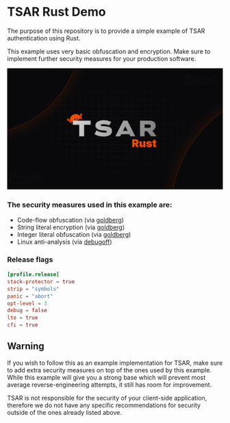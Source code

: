 # TSAR Rust Demo

The purpose of this repository is to provide a simple example of TSAR authentication using Rust.

This example uses very basic obfuscation and encryption. Make sure to implement further security measures for your production software.

![banner](/banner.png)

### The security measures used in this example are:

- Code-flow obfuscation (via [goldberg](https://docs.rs/goldberg/latest/goldberg/))
- String literal encryption (via [goldberg](https://docs.rs/goldberg/latest/goldberg/))
- Integer literal obfuscation (via [goldberg](https://docs.rs/goldberg/latest/goldberg/))
- Linux anti-analysis (via [debugoff](https://github.com/0xor0ne/debugoff))

### Release flags

```toml
[profile.release]
stack-protector = true
strip = "symbols"
panic = "abort"
opt-level = 3
debug = false
lto = true
cfi = true
```

## Warning

If you wish to follow this as an example implementation for TSAR, make sure to add extra security measures on top of the ones used by this example. While this example will give you a strong base which will prevent most average reverse-engineering attempts, it still has room for improvement.

TSAR is not responsible for the security of your client-side application, therefore we do not have any specific recommendations for security outside of the ones already listed above.
